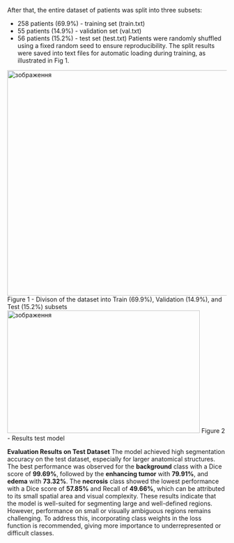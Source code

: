 After that, the entire dataset of patients was split into three subsets:
* 258 patients (69.9%) - training set (train.txt)
* 55 patients (14.9%) - validation set (val.txt)
* 56 patients (15.2%) - test set (test.txt)
Patients were randomly shuffled using a fixed random seed to ensure reproducibility. The split results were saved into text files for automatic loading during training, as illustrated in Fig 1.
<img width="858" height="518" alt="зображення" src="https://github.com/user-attachments/assets/c081ec6d-6a62-41be-b8b0-19c06b2e4056" />
          Figure 1 - Divison of the dataset into Train (69.9%), Validation (14.9%), and Test (15.2%) subsets

<img width="442" height="282" alt="зображення" src="https://github.com/user-attachments/assets/690bfd23-bc8e-42a2-9a7d-861605f4a798" />
         Figure 2 - Results test model


**Evaluation Results on Test Dataset**
The model achieved high segmentation accuracy on the test dataset, especially for larger anatomical structures. The best performance was observed for the **background** class with a Dice score of **99.69%**, followed by the **enhancing tumor** with **79.91%**, and **edema** with **73.32%**. The **necrosis** class showed the lowest performance with a Dice score of **57.85%** and Recall of **49.66%**, which can be attributed to its small spatial area and visual complexity.
These results indicate that the model is well-suited for segmenting large and well-defined regions. However, performance on small or visually ambiguous regions remains challenging. To address this, incorporating class weights in the loss function is recommended, giving more importance to underrepresented or difficult classes.
